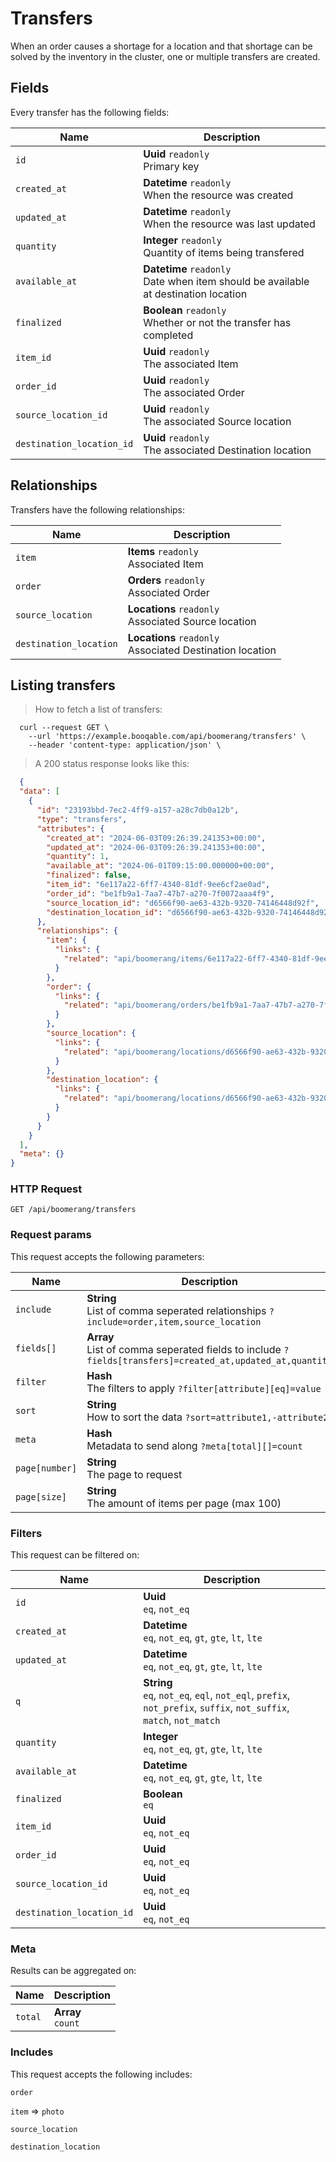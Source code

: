# Transfers

When an order causes a shortage for a location and that shortage can be solved by the inventory in the cluster, one or multiple transfers are created.

## Fields
Every transfer has the following fields:

Name | Description
-- | --
`id` | **Uuid** `readonly`<br>Primary key
`created_at` | **Datetime** `readonly`<br>When the resource was created
`updated_at` | **Datetime** `readonly`<br>When the resource was last updated
`quantity` | **Integer** `readonly`<br>Quantity of items being transfered
`available_at` | **Datetime** `readonly`<br>Date when item should be available at destination location
`finalized` | **Boolean** `readonly`<br>Whether or not the transfer has completed
`item_id` | **Uuid** `readonly`<br>The associated Item
`order_id` | **Uuid** `readonly`<br>The associated Order
`source_location_id` | **Uuid** `readonly`<br>The associated Source location
`destination_location_id` | **Uuid** `readonly`<br>The associated Destination location


## Relationships
Transfers have the following relationships:

Name | Description
-- | --
`item` | **Items** `readonly`<br>Associated Item
`order` | **Orders** `readonly`<br>Associated Order
`source_location` | **Locations** `readonly`<br>Associated Source location
`destination_location` | **Locations** `readonly`<br>Associated Destination location


## Listing transfers



> How to fetch a list of transfers:

```shell
  curl --request GET \
    --url 'https://example.booqable.com/api/boomerang/transfers' \
    --header 'content-type: application/json' \
```

> A 200 status response looks like this:

```json
  {
  "data": [
    {
      "id": "23193bbd-7ec2-4ff9-a157-a28c7db0a12b",
      "type": "transfers",
      "attributes": {
        "created_at": "2024-06-03T09:26:39.241353+00:00",
        "updated_at": "2024-06-03T09:26:39.241353+00:00",
        "quantity": 1,
        "available_at": "2024-06-01T09:15:00.000000+00:00",
        "finalized": false,
        "item_id": "6e117a22-6ff7-4340-81df-9ee6cf2ae0ad",
        "order_id": "be1fb9a1-7aa7-47b7-a270-7f0072aaa4f9",
        "source_location_id": "d6566f90-ae63-432b-9320-74146448d92f",
        "destination_location_id": "d6566f90-ae63-432b-9320-74146448d92f"
      },
      "relationships": {
        "item": {
          "links": {
            "related": "api/boomerang/items/6e117a22-6ff7-4340-81df-9ee6cf2ae0ad"
          }
        },
        "order": {
          "links": {
            "related": "api/boomerang/orders/be1fb9a1-7aa7-47b7-a270-7f0072aaa4f9"
          }
        },
        "source_location": {
          "links": {
            "related": "api/boomerang/locations/d6566f90-ae63-432b-9320-74146448d92f"
          }
        },
        "destination_location": {
          "links": {
            "related": "api/boomerang/locations/d6566f90-ae63-432b-9320-74146448d92f"
          }
        }
      }
    }
  ],
  "meta": {}
}
```

### HTTP Request

`GET /api/boomerang/transfers`

### Request params

This request accepts the following parameters:

Name | Description
-- | --
`include` | **String** <br>List of comma seperated relationships `?include=order,item,source_location`
`fields[]` | **Array** <br>List of comma seperated fields to include `?fields[transfers]=created_at,updated_at,quantity`
`filter` | **Hash** <br>The filters to apply `?filter[attribute][eq]=value`
`sort` | **String** <br>How to sort the data `?sort=attribute1,-attribute2`
`meta` | **Hash** <br>Metadata to send along `?meta[total][]=count`
`page[number]` | **String** <br>The page to request
`page[size]` | **String** <br>The amount of items per page (max 100)


### Filters

This request can be filtered on:

Name | Description
-- | --
`id` | **Uuid** <br>`eq`, `not_eq`
`created_at` | **Datetime** <br>`eq`, `not_eq`, `gt`, `gte`, `lt`, `lte`
`updated_at` | **Datetime** <br>`eq`, `not_eq`, `gt`, `gte`, `lt`, `lte`
`q` | **String** <br>`eq`, `not_eq`, `eql`, `not_eql`, `prefix`, `not_prefix`, `suffix`, `not_suffix`, `match`, `not_match`
`quantity` | **Integer** <br>`eq`, `not_eq`, `gt`, `gte`, `lt`, `lte`
`available_at` | **Datetime** <br>`eq`, `not_eq`, `gt`, `gte`, `lt`, `lte`
`finalized` | **Boolean** <br>`eq`
`item_id` | **Uuid** <br>`eq`, `not_eq`
`order_id` | **Uuid** <br>`eq`, `not_eq`
`source_location_id` | **Uuid** <br>`eq`, `not_eq`
`destination_location_id` | **Uuid** <br>`eq`, `not_eq`


### Meta

Results can be aggregated on:

Name | Description
-- | --
`total` | **Array** <br>`count`


### Includes

This request accepts the following includes:

`order`


`item` => 
`photo`




`source_location`


`destination_location`





